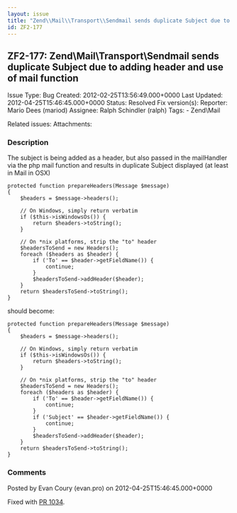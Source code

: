 ```yaml
---
layout: issue
title: "Zend\\Mail\\Transport\\Sendmail sends duplicate Subject due to adding header and use of mail function"
id: ZF2-177
---
```


ZF2-177: Zend\\Mail\\Transport\\Sendmail sends duplicate Subject due to adding header and use of mail function
--------------------------------------------------------------------------------------------------------------

 Issue Type: Bug Created: 2012-02-25T13:56:49.000+0000 Last Updated: 2012-04-25T15:46:45.000+0000 Status: Resolved Fix version(s): 
 Reporter:  Mario Dees (mariod)  Assignee:  Ralph Schindler (ralph)  Tags: - Zend\\Mail
 
 Related issues: 
 Attachments: 
### Description

The subject is being added as a header, but also passed in the mailHandler via the php mail function and results in duplicate Subject displayed (at least in Mail in OSX)

 
    protected function prepareHeaders(Message $message)
    {
        $headers = $message->headers();
    
        // On Windows, simply return verbatim
        if ($this->isWindowsOs()) {
            return $headers->toString();
        }
    
        // On *nix platforms, strip the "to" header
        $headersToSend = new Headers();
        foreach ($headers as $header) {
            if ('To' == $header->getFieldName()) {
                continue;
            }        
            $headersToSend->addHeader($header);
        }
        return $headersToSend->toString();
    }


should become:

 
    protected function prepareHeaders(Message $message)
    {
        $headers = $message->headers();
    
        // On Windows, simply return verbatim
        if ($this->isWindowsOs()) {
            return $headers->toString();
        }
    
        // On *nix platforms, strip the "to" header
        $headersToSend = new Headers();
        foreach ($headers as $header) {
            if ('To' == $header->getFieldName()) {
                continue;
            }
            if ('Subject' == $header->getFieldName()) {
                continue;
            }            
            $headersToSend->addHeader($header);
        }
        return $headersToSend->toString();
    }


 

 

### Comments

Posted by Evan Coury (evan.pro) on 2012-04-25T15:46:45.000+0000

Fixed with [PR 1034](https://github.com/zendframework/zf2/pull/1034).

 

 